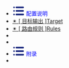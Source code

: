 -  <span style='color:Blue'><img src="wwwroot/images/MB.svg" alt="" style="margin-bottom:-4px" />&nbsp;配置说明 </span>
-  [✴ [ 目标输出 ]Target](k1.0.0)
-  [✴ [ 路由规则 ]Rules](k2.0.0)
-  
-  
-  <span style='color:Blue'><img src="wwwroot/images/MB.svg" alt="" style="margin-bottom:-4px" />&nbsp;附录</span>
-  




